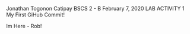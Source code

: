 Jonathan Togonon Catipay
BSCS 2 - B
February 7, 2020
LAB ACTIVITY 1
My First GiHub Commit!

Im Here - Rob!
